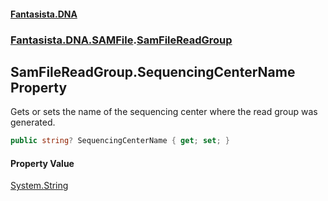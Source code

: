 #### [Fantasista.DNA](index.md 'index')
### [Fantasista.DNA.SAMFile](Fantasista.DNA.SAMFile.md 'Fantasista.DNA.SAMFile').[SamFileReadGroup](Fantasista.DNA.SAMFile.SamFileReadGroup.md 'Fantasista.DNA.SAMFile.SamFileReadGroup')

## SamFileReadGroup.SequencingCenterName Property

Gets or sets the name of the sequencing center where the read group was generated.

```csharp
public string? SequencingCenterName { get; set; }
```

#### Property Value
[System.String](https://docs.microsoft.com/en-us/dotnet/api/System.String 'System.String')